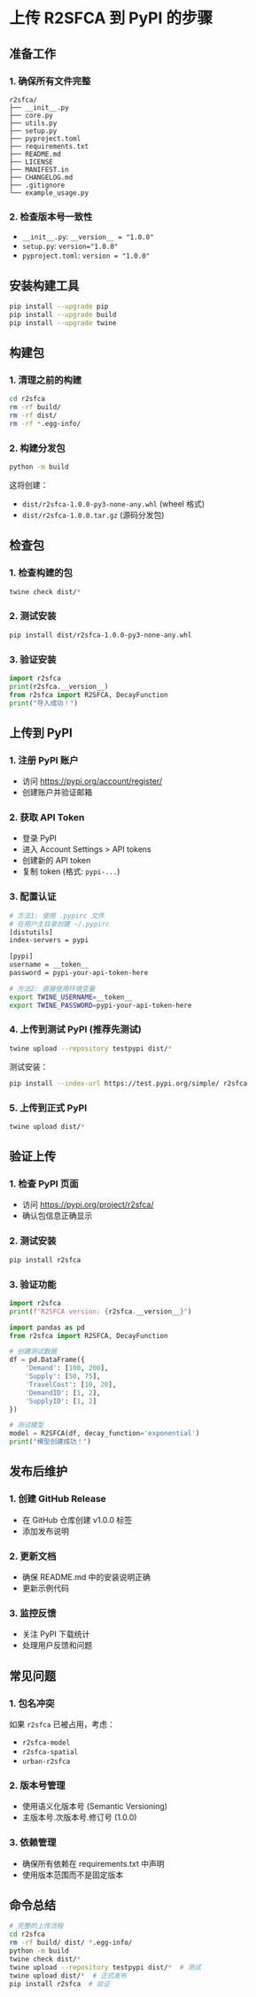 # 上传 R2SFCA 到 PyPI 的步骤

## 准备工作

### 1. 确保所有文件完整
```
r2sfca/
├── __init__.py
├── core.py
├── utils.py
├── setup.py
├── pyproject.toml
├── requirements.txt
├── README.md
├── LICENSE
├── MANIFEST.in
├── CHANGELOG.md
├── .gitignore
└── example_usage.py
```

### 2. 检查版本号一致性
- `__init__.py`: `__version__ = "1.0.0"`
- `setup.py`: `version="1.0.0"`
- `pyproject.toml`: `version = "1.0.0"`

## 安装构建工具

```bash
pip install --upgrade pip
pip install --upgrade build
pip install --upgrade twine
```

## 构建包

### 1. 清理之前的构建
```bash
cd r2sfca
rm -rf build/
rm -rf dist/
rm -rf *.egg-info/
```

### 2. 构建分发包
```bash
python -m build
```

这将创建：
- `dist/r2sfca-1.0.0-py3-none-any.whl` (wheel 格式)
- `dist/r2sfca-1.0.0.tar.gz` (源码分发包)

## 检查包

### 1. 检查构建的包
```bash
twine check dist/*
```

### 2. 测试安装
```bash
pip install dist/r2sfca-1.0.0-py3-none-any.whl
```

### 3. 验证安装
```python
import r2sfca
print(r2sfca.__version__)
from r2sfca import R2SFCA, DecayFunction
print("导入成功！")
```

## 上传到 PyPI

### 1. 注册 PyPI 账户
- 访问 https://pypi.org/account/register/
- 创建账户并验证邮箱

### 2. 获取 API Token
- 登录 PyPI
- 进入 Account Settings > API tokens
- 创建新的 API token
- 复制 token (格式: `pypi-...`)

### 3. 配置认证
```bash
# 方法1: 使用 .pypirc 文件
# 在用户主目录创建 ~/.pypirc
[distutils]
index-servers = pypi

[pypi]
username = __token__
password = pypi-your-api-token-here

# 方法2: 直接使用环境变量
export TWINE_USERNAME=__token__
export TWINE_PASSWORD=pypi-your-api-token-here
```

### 4. 上传到测试 PyPI (推荐先测试)
```bash
twine upload --repository testpypi dist/*
```

测试安装：
```bash
pip install --index-url https://test.pypi.org/simple/ r2sfca
```

### 5. 上传到正式 PyPI
```bash
twine upload dist/*
```

## 验证上传

### 1. 检查 PyPI 页面
- 访问 https://pypi.org/project/r2sfca/
- 确认包信息正确显示

### 2. 测试安装
```bash
pip install r2sfca
```

### 3. 验证功能
```python
import r2sfca
print(f"R2SFCA version: {r2sfca.__version__}")

import pandas as pd
from r2sfca import R2SFCA, DecayFunction

# 创建测试数据
df = pd.DataFrame({
    'Demand': [100, 200],
    'Supply': [50, 75],
    'TravelCost': [10, 20],
    'DemandID': [1, 2],
    'SupplyID': [1, 2]
})

# 测试模型
model = R2SFCA(df, decay_function='exponential')
print("模型创建成功！")
```

## 发布后维护

### 1. 创建 GitHub Release
- 在 GitHub 仓库创建 v1.0.0 标签
- 添加发布说明

### 2. 更新文档
- 确保 README.md 中的安装说明正确
- 更新示例代码

### 3. 监控反馈
- 关注 PyPI 下载统计
- 处理用户反馈和问题

## 常见问题

### 1. 包名冲突
如果 `r2sfca` 已被占用，考虑：
- `r2sfca-model`
- `r2sfca-spatial`
- `urban-r2sfca`

### 2. 版本号管理
- 使用语义化版本号 (Semantic Versioning)
- 主版本号.次版本号.修订号 (1.0.0)

### 3. 依赖管理
- 确保所有依赖在 requirements.txt 中声明
- 使用版本范围而不是固定版本

## 命令总结

```bash
# 完整的上传流程
cd r2sfca
rm -rf build/ dist/ *.egg-info/
python -m build
twine check dist/*
twine upload --repository testpypi dist/*  # 测试
twine upload dist/*  # 正式发布
pip install r2sfca  # 验证
```

